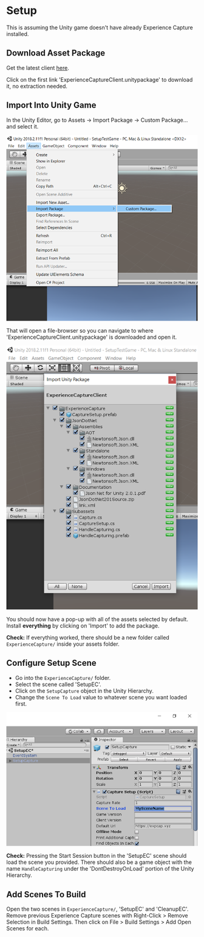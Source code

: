 # Setup

This is assuming the Unity game doesn't have already Experience Capture installed.

## Download Asset Package

Get the latest client [here](https://github.com/jhburns/ExperienceCapture/releases).

Click on the first link 'ExperienceCaptureClient.unitypackage' to download it, no extraction needed.

## Import Into Unity Game

In the Unity Editor, go to Assets -> Import Package -> Custom Package... and select it.

![Opening asset menu](images/import_package.png)

That will open a file-browser so you can navigate to where 'ExperienceCaptureClient.unitypackage'
is downloaded and open it. 

![Importing package](images/import_menu.png)

You should now have a pop-up with all of the assets selected by default. Install **everything** by clicking on
'Import' to add the package.

**Check:** If everything worked, there should be a new folder called `ExperienceCapture/` inside your assets folder.

## Configure Setup Scene

- Go into the `ExperienceCapture/` folder.
- Select the scene called 'SetupEC'.
- Click on the `SetupCapture` object in the Unity Hierarchy.
- Change the `Scene To Load` value to whatever scene you want loaded first.

![Scene to load](images/scene_to_load.png)

**Check:** Pressing the Start Session button in the 'SetupEC' scene should load the scene you provided.
There should also be a game object with the name `HandleCapturing` under the 'DontDestroyOnLoad' portion of the Unity Hierarchy.

## Add Scenes To Build

Open the two scenes in `ExperienceCapture/`, 'SetupEC' and 'CleanupEC'. 
Remove previous Experience Capture scenes with Right-Click > Remove Selection in Build Settings. 
Then click on File > Build Settings > Add Open Scenes for each.
